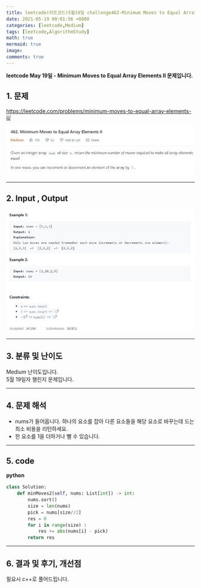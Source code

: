 ```yaml
---
title: leetcode(리트코드)5월19일 challenge462-Minimum Moves to Equal Array Elements II
date: 2021-05-19 00:01:56 +0800
categories: [leetcode,Medium]
tags: [leetcode,AlgorithmStudy]
math: true
mermaid: true
image: 
comments: true
---
```


**leetcode May 19일 - Minimum Moves to Equal Array Elements II 문제입니다.**

## 1. 문제
<https://leetcode.com/problems/minimum-moves-to-equal-array-elements-ii/>  

![](/assets/img/sample/leetcode/462/Problem.JPG)  

-----  

## 2. Input , Output

![](/assets/img/sample/leetcode/462/input.JPG)  


-----  

## 3. 분류 및 난이도

Medium 난이도입니다.  
5월 19일자 챌린지 문제입니다. 

-----  

## 4. 문제 해석

- nums가 들어옵니다. 하나의 요소를 잡아 다른 요소들을 해당 요소로 바꾸는데 드는 최소 비용을 리턴하세요.
- 한 요소를 1을 더하거나 뺄 수 있습니다.




-----  

## 5. code


**python**

```python
class Solution:
    def minMoves2(self, nums: List[int]) -> int:
        nums.sort()
        size = len(nums)
        pick = nums[size//2]
        res = 0 
        for i in range(size) : 
            res += abs(nums[i] - pick)
        return res
```



-----

## 6. 결과 및 후기, 개선점

필요시 c++로 풀어드립니다.




